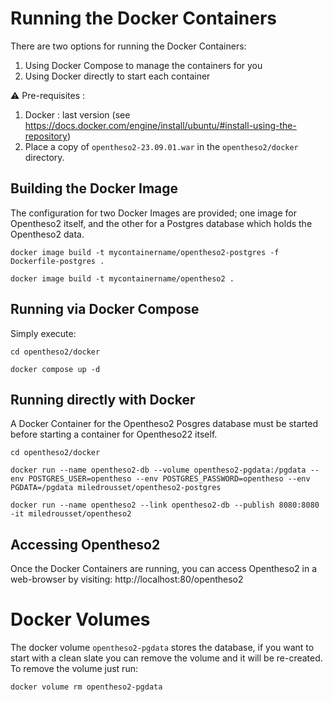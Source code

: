 # Running the Docker Containers

There are two options for running the Docker Containers:
1. Using Docker Compose to manage the containers for you
2. Using Docker directly to start each container

:warning: Pre-requisites :
1. Docker : last version (see https://docs.docker.com/engine/install/ubuntu/#install-using-the-repository)
2. Place a copy of `opentheso2-23.09.01.war` in the `opentheso2/docker` directory.


## Building the Docker Image
The configuration for two Docker Images are provided; one image for Opentheso2 itself, and the other for a Postgres database which holds the Opentheso2 data. 

```
docker image build -t mycontainername/opentheso2-postgres -f Dockerfile-postgres .

docker image build -t mycontainername/opentheso2 .
```

## Running via Docker Compose

Simply execute:

```
cd opentheso2/docker

docker compose up -d
```

## Running directly with Docker

A Docker Container for the Opentheso2 Posgres database must be started before starting a container for Opentheso22 itself.

```
cd opentheso2/docker

docker run --name opentheso2-db --volume opentheso2-pgdata:/pgdata --env POSTGRES_USER=opentheso --env POSTGRES_PASSWORD=opentheso --env PGDATA=/pgdata miledrousset/opentheso2-postgres

docker run --name opentheso2 --link opentheso2-db --publish 8080:8080 -it miledrousset/opentheso2
```

## Accessing Opentheso2

Once the Docker Containers are running, you can access Opentheso2 in a web-browser by visiting: http://localhost:80/opentheso2


# Docker Volumes

The docker volume `opentheso2-pgdata` stores the database, if you want to start with a clean slate you can remove the volume and it will be re-created. To remove the volume just run:

```
docker volume rm opentheso2-pgdata
```
